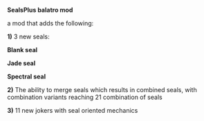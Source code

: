 ****SealsPlus balatro mod****

a mod that adds the following:

**1)** 3 new seals:
   
**Blank seal**

**Jade seal**

**Spectral seal**

**2)** The ability to merge seals which results in combined seals, with combination variants reaching 21 combination of seals
   
**3)** 11 new jokers with seal oriented mechanics
